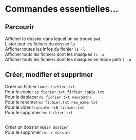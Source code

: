 # Commandes essentielles...

## Parcourir
Afficher le dossier dans lequel on se trouve `pwd`<br>
Lister tout les fichers du dossier `ls`<br>
Afficher toutes les infos du fichier `ls -l`<br>
Afficher touts les fichiers dont les masqués `ls -a`<br>
Afficher touts les fichiers dont les masqués en mode path `l -a`<br>

## Créer, modifier et supprimer
Créer un fichier `touch fichier.txt`<br>
Pour le copier `cp fichier.txt fichier_copie.txt`<br>
Pour le deplacer `mv fichier.txt new/path/`<br>
Pour le renomer `mv fichier.txt new_name.txt`<br>
Pour le vider `truncate -s0 fichier.txt`<br>
Pour le supprimer `rm fichier.txt`<br><br>

Créer un dossier `mkdir dossier`<br>
Pour le supprimer `rm -r dossier`<br>
